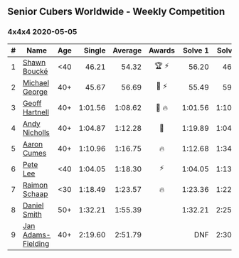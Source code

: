 ## Senior Cubers Worldwide - Weekly Competition
### 4x4x4 2020-05-05

| # | Name | Age | Single | Average | Awards | Solve 1 | Solve 2 | Solve 3 | Solve 4 | Solve 5 | Video |
| :--: | -- | :--: | --: | --: | :--: | --: | --: | --: | --: | --: | :-- |
| 1 | [Shawn Boucké](../../persons/shawn_boucke.md) | <40 | 46.21 | 54.32 | 🏆 ⚡ | 56.20 | 46.21 | 51.38 | 55.38 | 58.02 | [Link](https://www.facebook.com/events/543220986391837/permalink/548566115857324/) |
| 2 | [Michael George](../../persons/michael_george.md) | 40+ | 45.67 | 56.69 | 🥇 ⚡ | 55.49 | 59.20 | 55.37 | 1:03.46 | 45.67 | [Link](https://www.facebook.com/events/557526585195168/permalink/559133148367845/) |
| 3 | [Geoff Hartnell](../../persons/geoff_hartnell.md) | 40+ | 1:01.56 | 1:08.62 | 🥈 🔥 | 1:01.56 | 1:10.47 | 1:31.56 | 1:10.73 | 1:04.66 | [Link](https://www.facebook.com/events/557526585195168/permalink/560010151613478/) |
| 4 | [Andy Nicholls](../../persons/andy_nicholls.md) | 40+ | 1:04.87 | 1:12.28 | 🥉 | 1:19.89 | 1:04.87 | DNF | 1:08.86 | 1:08.09 | [Link](https://www.facebook.com/events/557526585195168/permalink/560016481612845/) |
| 5 | [Aaron Cumes](../../persons/aaron_cumes.md) | 40+ | 1:10.96 | 1:16.75 | 🔥 | 1:12.68 | 1:34.80 | 1:15.71 | 1:10.96 | 1:21.88 | [Link](https://www.facebook.com/events/557526585195168/permalink/559799351634558/) |
| 6 | [Pete Lee](../../persons/pete_lee.md) | <40 | 1:04.05 | 1:18.30 | ⚡ | 1:04.05 | 1:13.54 | 1:18.71 | 1:22.67 | 1:35.39 | [Link](https://www.facebook.com/events/557526585195168/permalink/559799351634558/) |
| 7 | [Raimon Schaap](../../persons/raimon_schaap.md) | <30 | 1:18.49 | 1:23.57 | 🔥 | 1:23.36 | 1:22.08 | 1:25.27 | 1:18.49 | 1:55.66 | [Link](https://www.facebook.com/events/557526585195168/permalink/557561768524983/) |
| 8 | [Daniel Smith](../../persons/daniel_smith.md) | 50+ | 1:32.21 | 1:55.39 |  | 1:32.21 | 2:25.83 | 1:47.76 | 1:32.58 | DNF | [Link](https://www.facebook.com/events/557526585195168/permalink/562120181402475/) |
| 9 | [Jan Adams-Fielding](../../persons/jan_adams_fielding.md) | 40+ | 2:19.60 | 2:51.79 |  | DNF | 2:30.76 | 2:56.15 | 3:08.47 | 2:19.60 | [Link](https://www.facebook.com/events/557526585195168/permalink/562206448060515/) |

<!-- Global site tag (gtag.js) - Google Analytics -->
<script async src="https://www.googletagmanager.com/gtag/js?id=UA-86348435-3"></script>
<script>window.dataLayer = window.dataLayer || []; function gtag() {dataLayer.push(arguments);} gtag('js', new Date()); gtag('config', 'UA-86348435-3');</script>
